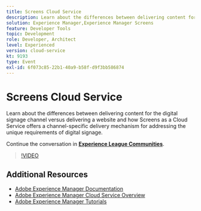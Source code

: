 ```yaml
---
title: Screens Cloud Service
description: Learn about the differences between delivering content for the digital signage channel versus delivering a website and how Screens as a Cloud Service offers a channel-specific delivery mechanism for addressing the unique requirements of digital signage.
solution: Experience Manager,Experience Manager Screens
feature: Developer Tools
topic: Development
role: Developer, Architect
level: Experienced
version: cloud-service
kt: 9193
type: Event
exl-id: 6f073c85-22b1-40a9-b58f-d9f3bb586874
---
```

# Screens Cloud Service

Learn about the differences between delivering content for the digital signage channel versus delivering a website and how Screens as a Cloud Service offers a channel-specific delivery mechanism for addressing the unique requirements of digital signage.

Continue the conversation in **[Experience League Communities](https://adobe.ly/3umX8Be)**.

>[!VIDEO](https://video.tv.adobe.com/v/337885/?quality=12&learn=on&hidetitle=true)

## Additional Resources

- [Adobe Experience Manager Documentation](https://experienceleague.adobe.com/docs/experience-manager-cloud-service.html)
- [Adobe Experience Manager Cloud Service Overview](https://experienceleague.adobe.com/docs/experience-manager-cloud-service/overview/home.html)
- [Adobe Experience Manager Tutorials](https://experienceleague.adobe.com/docs/experience-manager-tutorials.html)
